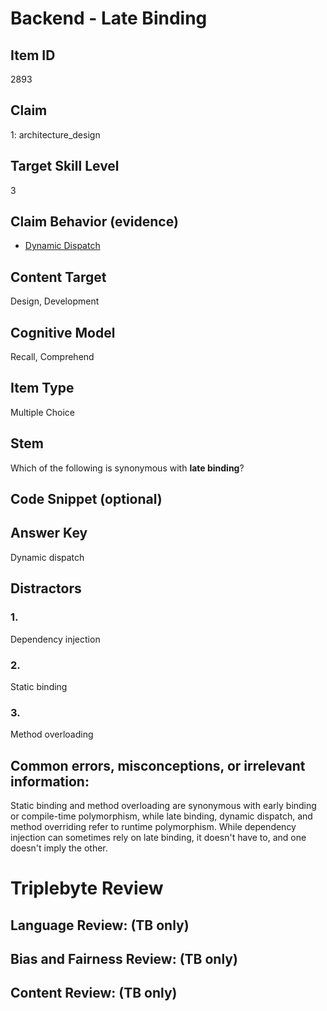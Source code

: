 # Backend - Late Binding

## Item ID
2893

## Claim
1: architecture_design

## Target Skill Level
3

## Claim Behavior (evidence)
- [Dynamic Dispatch](https://cs.wellesley.edu/~cs251/f19/slides/oo-dispatch.pdf)

## Content Target
Design, Development

## Cognitive Model
Recall, Comprehend

## Item Type
Multiple Choice

## Stem
Which of the following is synonymous with **late binding**?

## Code Snippet (optional)

## Answer Key
Dynamic dispatch

## Distractors
### 1.
Dependency injection

### 2.
Static binding

### 3.
Method overloading

## Common errors, misconceptions, or irrelevant information:
Static binding and method overloading are synonymous with early binding or compile-time polymorphism, while late binding, dynamic dispatch, and method overriding refer to runtime polymorphism. While dependency injection can sometimes rely on late binding, it doesn't have to, and one doesn't imply the other.

# Triplebyte Review

## Language Review: (TB only)

## Bias and Fairness Review: (TB only)

## Content Review: (TB only)
